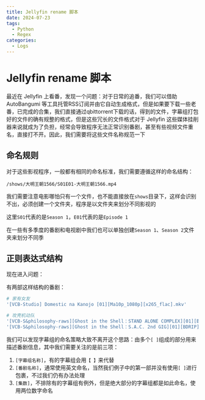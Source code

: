 ```yaml
---
title: Jellyfin rename 脚本
date: 2024-07-23
tags:
  - Python
  - Regex
categories:
  - Logs
---
```


# Jellyfin rename 脚本

最近在 Jellyfin 上看番，发现一个问题：对于日常的追番，我们可以借助 AutoBangumi 等工具托管RSS订阅并由它自动生成格式，但是如果要下载一些老番，已完成的合集，我们直接通过qbittorrent下载的话，得到的文件，字幕组打包好的文件的确有规整的格式，但是这些冗长的文件格式对于 Jellyfin 这些媒体挂削器来说就成为了负担，经常会导致程序无法正常识别番剧，甚至有些视频文件重名，直接打不开。因此，我们需要将这些文件名称规范一下

<!-- more -->

## 命名规则

对于这些影视程序，一般都有相同的命名标准，我们需要遵循这样的命名结构：

``` plaintext title="命名结构"
/shows/大明王朝1566/S01E01-大明王朝1566.mp4
```

我们需要注意电影哪怕只有一个文件，也不能直接放在`shows`目录下，这样会识别不出，必须创建一个文件夹，程序是以文件夹来划分不同影视的

这里`S01`代表的是`Season 1`，`E01`代表的是`Episode 1`

在一些有多季度的番剧和电视剧中我们也可以单独创建`Season 1`、`Season 2`文件夹来划分不同季

## 正则表达式结构

现在进入问题：

有两部这样结构的番剧：

``` bash title="番剧名称"
# 家有女友
'[VCB-Studio] Domestic na Kanojo [01][Ma10p_1080p][x265_flac].mkv'

# 攻壳机动队
'[VCB-S&philosophy-raws][Ghost in the Shell：STAND ALONE COMPLEX][01][BDRIP][HEVC Main10P FLAC][1920X1040].mkv'
'[VCB-S&philosophy-raws][Ghost in the Shell：S.A.C. 2nd GIG][01][BDRIP][HEVC Main10P FLAC][1920X1040].mkv'
```

我们可以发现字幕组的命名策略大致不离开这个思路：由多个`[ ]`组成的部分用来描述番剧信息，其中我们需要关注的是前三项：
1. `[字幕组名称]`，有的字幕组会用`【 】`来代替
2. `[番剧名称]`，通常使用英文命名，当然我们例子中的第一部并没有使用`[ ]`进行包裹，不过我们仍有办法处理
3. `[集数]`，不排除有的字幕组有例外，但是绝大部分的字幕组都是如此命名，使用两位数字命名

